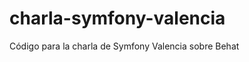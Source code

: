 charla-symfony-valencia
=======================

Código para la charla de Symfony Valencia sobre Behat
